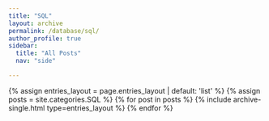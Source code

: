 ```yaml
---
title: "SQL"
layout: archive
permalink: /database/sql/
author_profile: true
sidebar:
  title: "All Posts"
  nav: "side"

---
```


{% assign entries_layout = page.entries_layout | default: 'list' %}
{% assign posts = site.categories.SQL %}
{% for post in posts %} {% include archive-single.html type=entries_layout %} {% endfor %}
